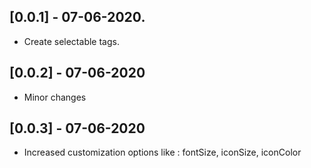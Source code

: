 ## [0.0.1] - 07-06-2020.

* Create selectable tags.

## [0.0.2] - 07-06-2020
* Minor changes


## [0.0.3] - 07-06-2020
* Increased customization options like : fontSize, iconSize, iconColor